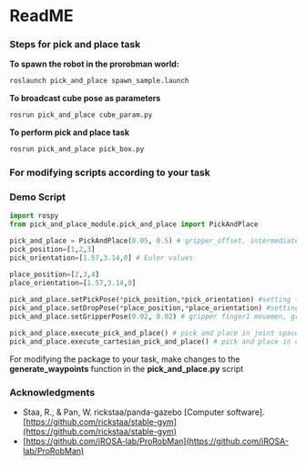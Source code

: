 # ReadME

### Steps for pick and place task

**To spawn the robot in the prorobman world:**

```bash
roslaunch pick_and_place spawn_sample.launch
```

**To broadcast cube pose as parameters**

```bash
rosrun pick_and_place cube_param.py
```

********To perform pick and place task********

```bash
rosrun pick_and_place pick_box.py
```

### For modifying scripts according to your task

### Demo Script

```python
import rospy
from pick_and_place_module.pick_and_place import PickAndPlace

pick_and_place = PickAndPlace(0.05, 0.5) # gripper_offset, intermediate_z_stop
pick_position=[1,2,3]
pick_orientation=[1.57,3.14,0] # Euler values 

place_position=[2,3,4]
place_orientation=[1.57,3.14,0]
    
pick_and_place.setPickPose(*pick_position,*pick_orientation) #setting the pick pose
pick_and_place.setDropPose(*place_position,*place_orientation) #setting the place pose
pick_and_place.setGripperPose(0.02, 0.02) # gripper finger1 movemen, gripper finger 2 movement 

pick_and_place.execute_pick_and_place() # pick and place in joint space
pick_and_place.execute_cartesian_pick_and_place() # pick and place in cartesian space
```

For modifying the package to your task, make changes to the **generate_waypoints** function in the **pick_and_place.py** script

### Acknowledgments

- Staa, R., & Pan, W. rickstaa/panda-gazebo [Computer software]. [https://github.com/rickstaa/stable-gym](https://github.com/rickstaa/stable-gym)
- [https://github.com/iROSA-lab/ProRobMan](https://github.com/iROSA-lab/ProRobMan)
